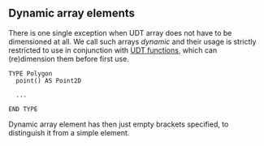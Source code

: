 ## Dynamic array elements

There is one single exception when UDT array does not have to be dimensioned at all. We call such arrays _dynamic_ and their usage is strictly restricted to use in conjunction with [UDT functions](chapter_01-04-02-udt-function.html), which can (re)dimension them before first use.

```
TYPE Polygon
  point() AS Point2D

  ...

END TYPE
```

Dynamic array element has then just empty brackets specified, to distinguish it from a simple element.
